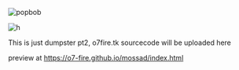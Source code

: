 ![popbob](https://o7fire.tk/assets/images/logo.png)


![h](http://www.wtfpl.net/wp-content/uploads/2012/12/wtfpl-badge-4.png)


This is just dumpster pt2, o7fire.tk sourcecode will be uploaded here


preview at https://o7-fire.github.io/mossad/index.html
